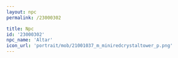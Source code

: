 ```yaml
---
layout: npc
permalink: /23000302

title: Npc
id: '23000302'
npc_name: 'Altar'
icon_url: 'portrait/mob/21001037_m_miniredcrystaltower_p.png'
---
```

